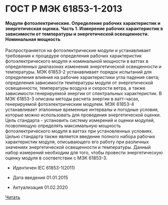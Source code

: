 # ГОСТ Р МЭК 61853-1-2013

#### Модули фотоэлектрические. Определение рабочих характеристик и энергетическая оценка. Часть 1. Измерение рабочих характеристик в зависимости от температуры и энергетической освещенности. Номинальная мощность

Распространяется на фотоэлектрические модули и устанавливает требования к процедуре определения рабочих характеристик фотоэлектрического модуля и номинальной мощности в ваттах в определенных диапазонах изменения энергетической освещенности и температуры. МЭК 61853-2 устанавливает порядок испытаний для определения влияния на рабочие характеристики угла падения света; определения зависимости температуры модуля от энергетической освещенности, температуры воздуха и скорости ветра, а также зависимости генерируемой энергии от спектральных характеристик. В МЭК 61853-3 описаны методы расчета энергии в ватт-часах, генерируемой фотоэлектрическим модулем. МЭК 61853-4 устанавливает эталонные временные интервалы и погодные условия, которые можно использовать для проведения энергетической оценки. Цель стандарта - установить систему измерений и оценки модулей, позволяющую определять максимальную мощность фотоэлектрического модуля в ваттах при установленных условиях. Целью стандарта также является введение полного набора рабочих характеристик модуля, описывающего его работу при различных значениях энергетической освещенности и температуры. Данный набор измерений необходим для того, чтобы провести энергетическую оценку модуля в соответствии с МЭК 61853-3.
 
- Идентичен IEC 61853-1(2011)

- Дата введения	01.01.2015
- Актуализация	01.02.2020

<a href="~/files/МЭК 61853-1-2013.pdf" onclick="openPdf('МЭК 61853-1-2013.pdf', 'application/pdf');">Читать</a>